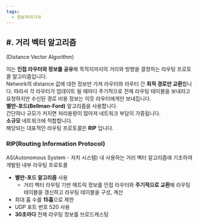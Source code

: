 ```yaml
---
tags:
  - 정보처리기사
---
```

## #. 거리 벡터 알고리즘

(Distance Vector Algorithm)

이는 **인접 라우터와 정보를 공유**해 목적지까지의 거리와 방향을 결정하는 라우팅 프로토콜 알고리즘입니다.  
Network의 distance 값에 대한 정보만 가져 라우터와 라우터 간 **최적 경로만 교환**합니다. 따라서 각 라우터가 업데이트 될 때마다 주기적으로 전체 라우팅 테이블을 보내라고 요청하지만 수신된 경로 비용 정보는 이웃 라우터에게만 보내집니다.  
**벨만-포드(Bellman-Ford)** 알고리즘을 사용합니다.  
간단하나 규모가 커지면 처리용량이 많아져 네트워크 부담이 가중됩니다.  
**소규모** 네트워크에 적합합니다.  
해당되는 대표적인 라우팅 프로토콜은 **RIP** 입니다.

### RIP(Routing Information Protocol)

AS(Autonomous System - 자치 시스템) 내 사용하는 거리 벡터 알고리즘에 기초하여 개발된 내부 라우팅 프로토콜

- **벨만-포드 알고리즘** 사용
    - 거리 벡터 라우팅 기반 메트릭 정보를 인접 라우터와 **주기적으로 교환**해 라우팅 테이블을 갱신하고 라우팅 테이블을 구성, 계산
- 최대 홉 수를 **15홉**으로 제한
- UDP 포트 번호 520 사용
- **30초마다** 전체 라우팅 정보를 브로드캐스팅